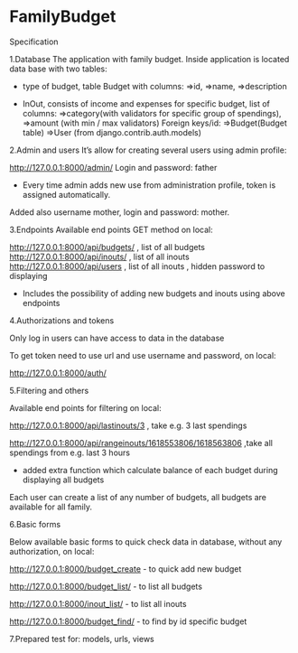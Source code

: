 # FamilyBudget

Specification

1.Database
The application with family budget. Inside application is located data base with two tables:
- type of budget, table Budget with columns: 
=>id,
=>name,
=>description

- InOut, consists of income and expenses for specific budget, list of columns: 
=>category(with validators for specific group of spendings),
=>amount (with min / max validators)
Foreign keys/id:
=>Budget(Budget table)
=>User (from django.contrib.auth.models)


2.Admin and users
It’s allow for creating several users using admin profile:

http://127.0.0.1:8000/admin/
Login and password: father

- Every time admin adds new use from administration profile, token is assigned automatically.

Added also username mother, login and password: mother.

3.Endpoints
Available end points GET method on local:

http://127.0.0.1:8000/api/budgets/  , list of all budgets  
http://127.0.0.1:8000/api/inouts/ , list of all inouts   
http://127.0.0.1:8000/api/users , list of all inouts , hidden password to displaying


- Includes the possibility of adding new budgets and inouts using above endpoints

4.Authorizations and tokens

Only log in users can have access to data in the database

To get token need to use url and use username and password, on local:

http://127.0.0.1:8000/auth/


5.Filtering and others

Available end points for filtering on local:

http://127.0.0.1:8000/api/lastinouts/3 , take e.g. 3 last spendings


http://127.0.0.1:8000/api/rangeinouts/1618553806/1618563806 ,take all spendings from e.g. last 3 hours 


- added extra function which calculate balance of each budget during displaying all budgets


Each user can create a list of any number of budgets, all budgets are available for all family.  

6.Basic forms

Below available basic forms to quick check data in database, without any authorization, on local:

http://127.0.0.1:8000/budget_create     - to quick add new budget

http://127.0.0.1:8000/budget_list/      - to list all budgets

http://127.0.0.1:8000/inout_list/       - to list all inouts

http://127.0.0.1:8000/budget_find/      - to find by id specific budget

7.Prepared test for: models, urls, views

